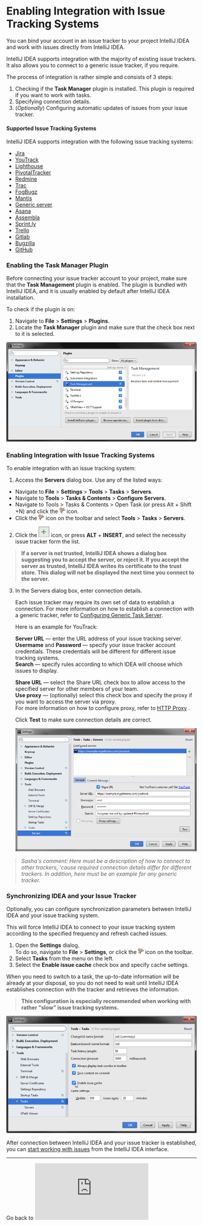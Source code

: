 # Enabling Integration with Issue Tracking Systems

You can bind your account in an issue tracker to your project IntelliJ IDEA and work with issues directly from IntelliJ IDEA. 

IntelliJ IDEA supports integration with the majority of existing issue trackers. It also allows you to connect to a generic issue tracker, if you require. 

The process of integration is rather simple and consists of 3 steps:
1. Checking if the **Task Manager** plugin is installed. This plugin is required if you want to work with tasks. 
2. Specifying connection details. 
3. (_Optionally_) Configuring automatic updates of issues from your issue tracker.

#### Supported Issue Tracking Systems

IntelliJ IDEA supports integration with the following issue tracking systems:

* [Jira](https://www.atlassian.com/software/jira)
* [YouTrack](https://www.jetbrains.com/youtrack/)
* [Lighthouse](http://lighthouseapp.com/)
* [PivotalTracker](https://www.pivotaltracker.com/)
* [Redmine](http://www.redmine.org/)
* [Trac](https://trac.edgewall.org/)
* [FogBugz](http://www.fogcreek.com/fogbugz/)
* [Mantis](http://www.mantisbt.org/)
* [Generic server](https://www.jetbrains.com/help/idea/configuring-generic-task-server.html)
* [Asana](https://asana.com/)
* [Assembla](https://www.assembla.com/projects)
* [Sprint.ly](http://sprint.ly/)
* [Trello](https://trello.com/)
* [Gitlab](https://about.gitlab.com/)
* [Bugzilla](https://www.bugzilla.org/)
* [GitHub](https://github.com/)
 
### Enabling the Task Manager Plugin

Before connecting your issue tracker account to your project, make sure that the **Task Management** plugin is enabled. 
The plugin is bundled with IntelliJ IDEA, and it is usually enabled by default after IntelliJ IDEA installation. 

To check if the plugin is on:

1. Navigate to **File** > **Settings** > **Plugins**. 
2. Locate the **Task Manager** plugin and make sure that the check box next to it is selected. 

  ![](https://github.com/alexandrazolushkina/IntelliJ/blob/master/task_manager_plugin.png)

### Enabling Integration with Issue Tracking Systems

To enable integration with an issue tracking system:

1. Access the **Servers** dialog box. Use any of the listed ways: 
* Navigate to **File** > **Settings** > **Tools** > **Tasks** > **Servers**. 
* Navigate to **Tools** > **Tasks & Contents** > **Configure Servers**.
* Navigate to Tools > Tasks & Contents > Open Task (or press Alt + Shift +N) and click the ![](https://github.com/alexandrazolushkina/IntelliJ/blob/master/icon.png) icon.
* Click the ![](https://github.com/alexandrazolushkina/IntelliJ/blob/master/icon.png) icon on the toolbar and select **Tools** > **Tasks** > **Servers**.
2. Click the ![](https://github.com/alexandrazolushkina/IntelliJ/blob/master/add.png) icon, or press **ALT** + **INSERT**, and select the necessity issue tracker form the list.

> **If a server is not trusted, IntelliJ IDEA shows a dialog box suggesting you to accept the server, or reject it. If you accept the server as trusted, IntelliJ IDEA writes its certificate to the trust store. This dialog will not be displayed the next time you connect to the server.**

3. In the Servers dialog box, enter connection details.

   Each issue tracker may require its own set of data to establish a connection. 
   For more information on how to establish a connection with a generic tracker, refer to [Configuring Generic Task Server](https://www.jetbrains.com/help/idea/configuring-generic-task-server.html).
   
   Here is an example for YouTrack:

    ****Server URL**** — enter the URL address of your issue tracking server.<br>
    ****Usermame**** and ****Password**** — specify your issue tracker account credentials. These credentials will be different for different issue tracking systems.<br>
    ****Search**** — specify rules according to which IDEA will choose which issues to display.<br>
    
    ****Share URL**** — select the Share URL check box to allow access to the specified server for other members of your team.<br>
    ****Use proxy**** — (optionally) select this check box and specify the proxy if you want to access the server via proxy.<br>
    For more information on how to configure proxy, refer to [HTTP Proxy](https://www.jetbrains.com/help/idea/2017.1/http-proxy.html) .<br>

    Click ****Test**** to make sure connection details are correct.<br>

    ![](https://github.com/alexandrazolushkina/IntelliJ/blob/master/server_settings.png)

> _Sasha's comment: Here must be a description of how to connect to other trackers, 'cause required connection details differ for different trackers. In addition, here must be an example for any generic tracker._ 

### Synchronizing IDEA and your Issue Tracker

Optionally, you can configure synchronization parameters between IntelliJ IDEA and your issue tracking system. 

This will force IntelliJ IDEA to connect to your issue tracking system according to the specified frequency and refresh cached issues.
1. Open the **Settings** dialog. <br>
    To do so, navigate to **File** > **Settings**, or click the ![](https://github.com/alexandrazolushkina/IntelliJ/blob/master/icon.png) icon on the toolbar.<br>
2. Select **Tasks** from the menu on the left.<br>
3. Select the **Enable issue cache** check box and specify cache settings.

When you need to switch to a task, the up-to-date information will be already at your disposal, so you do not need to wait until IntelliJ IDEA establishes connection with the tracker and retrieves the information.


> **This configuration is especially recommended when working with rather "slow" issue tracking systems.** 

![](https://github.com/alexandrazolushkina/IntelliJ/blob/master/enable_issue_cache_img.png)

After connection between IntelliJ IDEA and your issue tracker is established, you can [start working with issues](https://github.com/alexandrazolushkina/IntelliJ/blob/master/managing_tasks.md) from the IntelliJ IDEA interface. 

***

Go back to ![Home Page](https://github.com/alexandrazolushkina/IntelliJ/blob/master/README.md)
